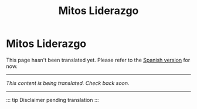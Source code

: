﻿---
title: Mitos Liderazgo
---

<!-- TODO: translation missing -->

# Mitos Liderazgo

This page hasn't been translated yet. Please refer to the [Spanish version](/es/mitos-liderazgo) for now.

---

*This content is being translated. Check back soon.*

---

::: tip
Disclaimer pending translation
:::
